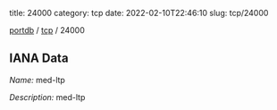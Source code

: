 title: 24000
category: tcp
date: 2022-02-10T22:46:10
slug: tcp/24000

[portdb](/) / [tcp](/category/tcp.html) / 24000


## IANA Data

_Name:_ med-ltp

_Description:_ med-ltp

